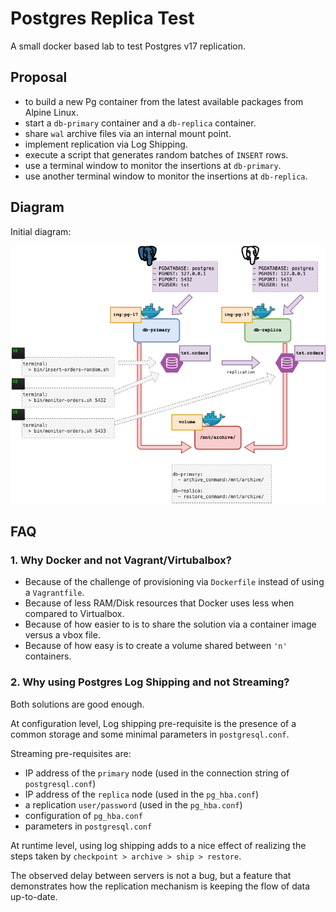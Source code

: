 # Postgres Replica Test

A small docker based lab to test Postgres v17 replication.


## Proposal

- to build a new Pg container from the latest available packages from Alpine Linux.
- start a `db-primary` container and a `db-replica` container.
- share `wal` archive files via an internal mount point.
- implement replication via Log Shipping.
- execute a script that generates random batches of `INSERT` rows.
- use a terminal window to monitor the insertions at `db-primary`.
- use another terminal window to monitor the insertions at `db-replica`.


## Diagram

Initial diagram:

![Postgres Replica Test](docs/pg-replica-test.1.png)


## FAQ

### 1. Why Docker and not Vagrant/Virtubalbox?

* Because of the challenge of provisioning via `Dockerfile` instead of using a `Vagrantfile`.
* Because of less RAM/Disk resources that Docker uses less when compared to Virtualbox.
* Because of how easier to is to share the solution via a container image versus a vbox file.
* Because of how easy is to create a volume shared between `'n'` containers.


### 2. Why using Postgres Log Shipping and not Streaming?

Both solutions are good enough.</br>

At configuration level, Log shipping pre-requisite is the presence of a common storage and some minimal parameters in `postgresql.conf`.

Streaming pre-requisites are:
  - IP address of the `primary` node (used in the connection string of `postgresql.conf`)
  - IP address of the `replica` node (used in the `pg_hba.conf`)
  - a replication `user/password` (used in the `pg_hba.conf`)
  - configuration of `pg_hba.conf`
  - parameters in `postgresql.conf`

At runtime level, using log shipping adds to a nice effect of realizing the steps taken by `checkpoint > archive > ship > restore`.

The observed delay between servers is not a bug, but a feature that demonstrates how the replication mechanism is keeping the flow of data up-to-date.



